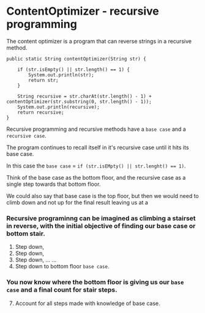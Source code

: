 # ContentOptimizer - recursive programming

The content optimizer is a program that can reverse strings in a recursive method. 
```
public static String contentOptimizer(String str) {

    if (str.isEmpty() || str.length() == 1) {
        System.out.println(str);
        return str;
    }

    String recursive = str.charAt(str.length() - 1) + contentOptimizer(str.substring(0, str.length() - 1));
    System.out.println(recursive);
    return recursive;
}
```

Recursive programming and recursive methods have a `base case` and a `recursive case`. 

The program continues to recall itself in it's recursive case until it hits its base case. 

In this case the `base case` = `if (str.isEMpty() || str.lenght() == 1)`.


Think of the base case as the bottom floor, and the recursive case as a single step towards that bottom floor. 

We could also say that base case is the top floor, but then we would need to climb down and not up for the final result leaving us at a 

### Recursive programinng can be imagined as climbing a stairset in reverse, with the initial objective of finding our base case or bottom stair. 
1. Step down,
2. Step down,
3. Step down,
...
... 
6. Step down to bottom floor `base case`.

### You now know where the bottom floor is giving us our `base case` and a final count for stair steps.


7. Account for all steps made with knowledge of base case. 

